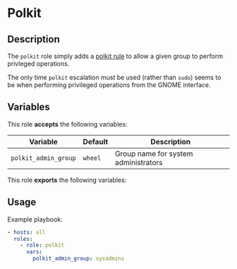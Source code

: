 Polkit
======

Description
-----------

The `polkit` role simply adds a [polkit rule](https://www.freedesktop.org/software/polkit/docs/latest/polkit.8.html)
to allow a given group to perform privleged operations.

The only time `polkit` escalation must be used (rather than `sudo`) seems to be
when performing privileged operations from the GNOME interface.


Variables
---------

This role **accepts** the following variables:

Variable                         | Default   | Description
---------------------------------|-----------|------------
`polkit_admin_group`             | `wheel`   | Group name for system administrators

This role **exports** the following variables:

Usage
-----

Example playbook:

````yaml
- hosts: all
  roles:
    - role: polkit
      vars:
        polkit_admin_group: sysadmins
````

